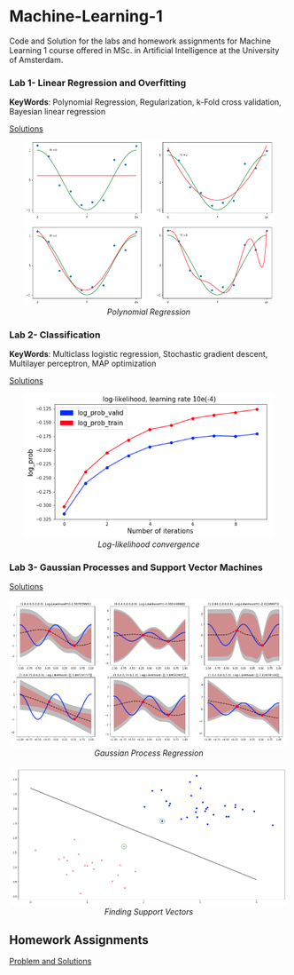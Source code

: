 # Machine-Learning-1

Code and Solution for the labs and homework assignments for Machine Learning 1 course offered in MSc. in Artificial Intelligence at the University of Amsterdam.

### Lab 1- Linear Regression and Overfitting

__KeyWords__: Polynomial Regression, Regularization, k-Fold cross validation, Bayesian linear regression

[Solutions](ml_lab/lab1.ipynb)

<p align="center">
  <img src="fig/fig1.png" width="450" /><br />
  <i>Polynomial Regression</i>
  <br />
 </p>
 
 ### Lab 2- Classification
 
 __KeyWords__: Multiclass logistic regression, Stochastic gradient descent, Multilayer perceptron, MAP optimization
 
 [Solutions](ml_lab/lab2.ipynb)
 
<p align="center">
  <img src="fig/fig2.png" width="450" /><br />
  <i>Log-likelihood convergence</i>
  <br />
 </p>
 
 ### Lab 3- Gaussian Processes and Support Vector Machines
 
  [Solutions](ml_lab/lab3.ipynb)
  
  <p align="center">
  <img src="fig/fig3.png" width="500" /><br />
  <i>Gaussian Process Regression</i>
  <br />
  <br />
  <img src="fig/fig4.png" width="500" /><br />
  <i>Finding Support Vectors</i>
</p>

## Homework Assignments
[Problem and Solutions ](ml_hw/)

